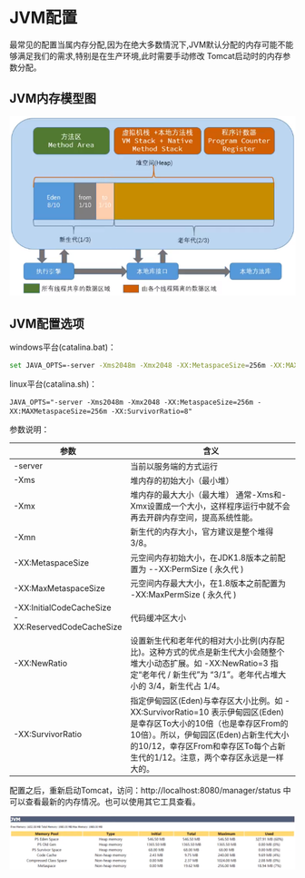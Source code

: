 # JVM配置

​		最常见的配置当属内存分配,因为在绝大多数情況下,JVM默认分配的内存可能不能够满足我们的需求,特别是在生产环境,此时需要手动修改 Tomcat启动时的内存参数分配。

## JVM内存模型图

![1571109875122](.\img\1571109875122.png)

## JVM配置选项

windows平台(catalina.bat)：

```bash
set JAVA_OPTS=-server -Xms2048m -Xmx2048 -XX:MetaspaceSize=256m -XX:MAXMetaspaceSize=256m -XX:SurvivorRatio=8
```

linux平台(catalina.sh)：

```shell
JAVA_OPTS="-server -Xms2048m -Xmx2048 -XX:MetaspaceSize=256m -XX:MAXMetaspaceSize=256m -XX:SurvivorRatio=8"
```

参数说明：

| 参数                                                   | 含义                                                         |
| ------------------------------------------------------ | ------------------------------------------------------------ |
| -server                                                | 当前以服务端的方式运行                                       |
| -Xms                                                   | 堆内存的初始大小（最小堆）                                   |
| -Xmx                                                   | 堆内存的最大大小（最大堆） 通常-Xms和-Xmx设置成一个大小，这样程序运行中就不会再去开辟内存空间，提高系统性能。 |
| -Xmn                                                   | 新生代的内存大小，官方建议是整个堆得3/8。                    |
| -XX:MetaspaceSize                                      | 元空间内存初始大小，在JDK1.8版本之前配置为 --XX:PermSize ( 永久代 ) |
| -XX:MaxMetaspaceSize                                   | 元空间内存最大大小，在1.8版本之前配置为 -XX:MaxPermSize ( 永久代 ) |
| -XX:InitialCodeCacheSize<br/>-XX:ReservedCodeCacheSize | 代码缓冲区大小                                               |
| -XX:NewRatio                                           | 设置新生代和老年代的相对大小比例(内存配比)。这种方式的优点是新生代大小会随整个堆大小动态扩展。如 -XX:NewRatio=3 指定“老年代  /  新生代”为  “3/1”。老年代占堆大小的  3/4，新生代占  1/4。 |
| -XX:SurvivorRatio                                      | 指定伊甸园区(Eden)与幸存区大小比例。如 -XX:SurvivorRatio=10 表示伊甸园区(Eden)是幸存区To大小的10倍（也是幸存区From的10倍）。所以，伊甸园区(Eden)占新生代大小的10/12，幸存区From和幸存区To每个占新生代的1/12。注意，两个幸存区永远是一样大的。 |

配置之后，重新启动Tomcat，访问：http://localhost:8080/manager/status 中可以查看最新的内存情况。也可以使用其它工具查看。

![1571113152773](.\img\1571113152773.png)


